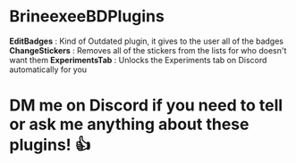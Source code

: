 # BrineexeeBDPlugins

**EditBadges** : Kind of Outdated plugin, it gives to the user all of the badges
**ChangeStickers** : Removes all of the stickers from the lists for who doesn't want them
**ExperimentsTab** : Unlocks the Experiments tab on Discord automatically for you

# DM me on Discord if you need to tell or ask me anything about these plugins! 👍
